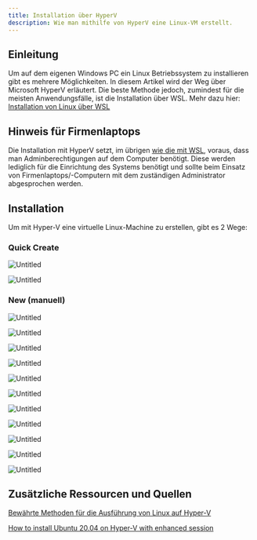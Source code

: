 ```yaml
---
title: Installation über HyperV
description: Wie man mithilfe von HyperV eine Linux-VM erstellt.
---
```



## Einleitung

Um auf dem eigenen Windows PC ein Linux Betriebssystem zu installieren gibt es mehrere Möglichkeiten. In diesem Artikel wird der Weg über Microsoft HyperV erläutert. Die beste Methode jedoch, zumindest für die meisten Anwendungsfälle, ist die Installation über WSL. Mehr dazu hier: [Installation von Linux über WSL](_linux-install-wsl.md)

## Hinweis für Firmenlaptops

Die Installation mit HyperV setzt, im übrigen [wie die mit WSL](_linux-install-wsl.md), voraus, dass man Adminberechtigungen auf dem Computer benötigt. Diese werden lediglich für die Einrichtung des Systems benötigt und sollte beim Einsatz von Firmenlaptops/-Computern mit dem zuständigen Administrator abgesprochen werden.

## Installation

Um mit Hyper-V eine virtuelle Linux-Machine zu erstellen, gibt es 2 Wege:

### Quick Create

![Untitled](Installation%20von%20Linux%20u%CC%88ber%20HyperV%2089b93d433487418883c58f6893f487fc/Untitled.png)

![Untitled](Installation%20von%20Linux%20u%CC%88ber%20HyperV%2089b93d433487418883c58f6893f487fc/Untitled%201.png)

### New (manuell)

![Untitled](Installation%20von%20Linux%20u%CC%88ber%20HyperV%2089b93d433487418883c58f6893f487fc/Untitled%202.png)

![Untitled](Installation%20von%20Linux%20u%CC%88ber%20HyperV%2089b93d433487418883c58f6893f487fc/Untitled%203.png)

![Untitled](Installation%20von%20Linux%20u%CC%88ber%20HyperV%2089b93d433487418883c58f6893f487fc/Untitled%204.png)

![Untitled](Installation%20von%20Linux%20u%CC%88ber%20HyperV%2089b93d433487418883c58f6893f487fc/Untitled%205.png)

![Untitled](Installation%20von%20Linux%20u%CC%88ber%20HyperV%2089b93d433487418883c58f6893f487fc/Untitled%206.png)

![Untitled](Installation%20von%20Linux%20u%CC%88ber%20HyperV%2089b93d433487418883c58f6893f487fc/Untitled%207.png)

![Untitled](Installation%20von%20Linux%20u%CC%88ber%20HyperV%2089b93d433487418883c58f6893f487fc/Untitled%208.png)

![Untitled](Installation%20von%20Linux%20u%CC%88ber%20HyperV%2089b93d433487418883c58f6893f487fc/Untitled%209.png)

![Untitled](Installation%20von%20Linux%20u%CC%88ber%20HyperV%2089b93d433487418883c58f6893f487fc/Untitled%2010.png)

![Untitled](Installation%20von%20Linux%20u%CC%88ber%20HyperV%2089b93d433487418883c58f6893f487fc/Untitled%2011.png)

![Untitled](Installation%20von%20Linux%20u%CC%88ber%20HyperV%2089b93d433487418883c58f6893f487fc/Untitled%2012.png)

## Zusätzliche Ressourcen und Quellen

[Bewährte Methoden für die Ausführung von Linux auf Hyper-V](https://learn.microsoft.com/de-de/windows-server/virtualization/hyper-v/best-practices-for-running-linux-on-hyper-v)

[How to install Ubuntu 20.04 on Hyper-V with enhanced session](https://francescotonini.medium.com/how-to-install-ubuntu-20-04-on-hyper-v-with-enhanced-session-b20a269a5fa7)